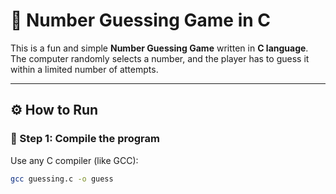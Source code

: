 # 🎯 Number Guessing Game in C

This is a fun and simple **Number Guessing Game** written in **C language**.  
The computer randomly selects a number, and the player has to guess it within a limited number of attempts.

---

## ⚙️ How to Run

### 🧩 Step 1: Compile the program
Use any C compiler (like GCC):
```bash
gcc guessing.c -o guess
